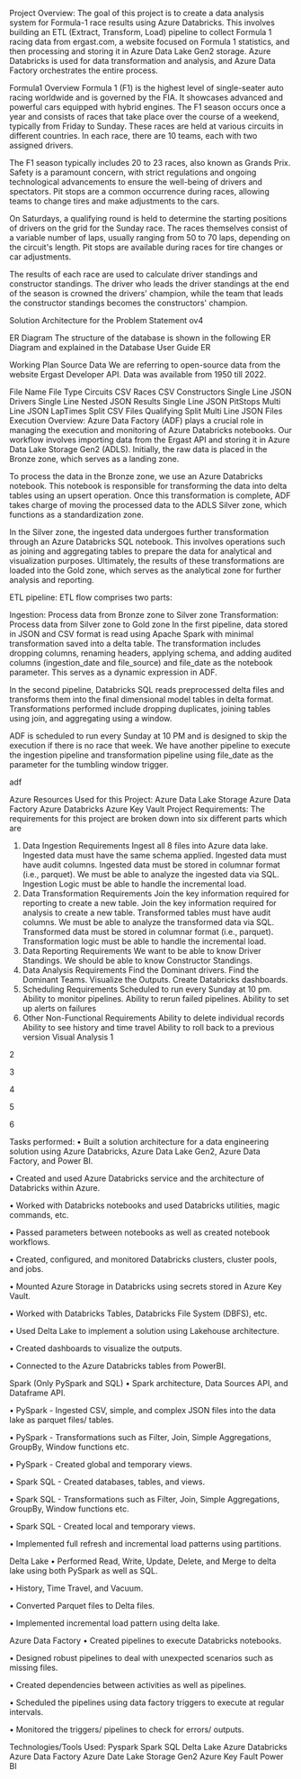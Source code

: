 Project Overview:
The goal of this project is to create a data analysis system for Formula-1 race results using Azure Databricks. This involves building an ETL (Extract, Transform, Load) pipeline to collect Formula 1 racing data from ergast.com, a website focused on Formula 1 statistics, and then processing and storing it in Azure Data Lake Gen2 storage. Azure Databricks is used for data transformation and analysis, and Azure Data Factory orchestrates the entire process.

Formula1 Overview
Formula 1 (F1) is the highest level of single-seater auto racing worldwide and is governed by the FIA. It showcases advanced and powerful cars equipped with hybrid engines. The F1 season occurs once a year and consists of races that take place over the course of a weekend, typically from Friday to Sunday. These races are held at various circuits in different countries. In each race, there are 10 teams, each with two assigned drivers.

The F1 season typically includes 20 to 23 races, also known as Grands Prix. Safety is a paramount concern, with strict regulations and ongoing technological advancements to ensure the well-being of drivers and spectators. Pit stops are a common occurrence during races, allowing teams to change tires and make adjustments to the cars.

On Saturdays, a qualifying round is held to determine the starting positions of drivers on the grid for the Sunday race. The races themselves consist of a variable number of laps, usually ranging from 50 to 70 laps, depending on the circuit's length. Pit stops are available during races for tire changes or car adjustments.

The results of each race are used to calculate driver standings and constructor standings. The driver who leads the driver standings at the end of the season is crowned the drivers' champion, while the team that leads the constructor standings becomes the constructors' champion.

Solution Architecture for the Problem Statement
ov4

ER Diagram
The structure of the database is shown in the following ER Diagram and explained in the Database User Guide ER

Working Plan
Source Data
We are referring to open-source data from the website Ergast Developer API. Data was available from 1950 till 2022.

File Name	File Type
Circuits	CSV
Races	CSV
Constructors	Single Line JSON
Drivers	Single Line Nested JSON
Results	Single Line JSON
PitStops	Multi Line JSON
LapTimes	Split CSV Files
Qualifying	Split Multi Line JSON Files
Execution Overview:
Azure Data Factory (ADF) plays a crucial role in managing the execution and monitoring of Azure Databricks notebooks. Our workflow involves importing data from the Ergast API and storing it in Azure Data Lake Storage Gen2 (ADLS). Initially, the raw data is placed in the Bronze zone, which serves as a landing zone.

To process the data in the Bronze zone, we use an Azure Databricks notebook. This notebook is responsible for transforming the data into delta tables using an upsert operation. Once this transformation is complete, ADF takes charge of moving the processed data to the ADLS Silver zone, which functions as a standardization zone.

In the Silver zone, the ingested data undergoes further transformation through an Azure Databricks SQL notebook. This involves operations such as joining and aggregating tables to prepare the data for analytical and visualization purposes. Ultimately, the results of these transformations are loaded into the Gold zone, which serves as the analytical zone for further analysis and reporting.

ETL pipeline:
ETL flow comprises two parts:

Ingestion: Process data from Bronze zone to Silver zone
Transformation: Process data from Silver zone to Gold zone
In the first pipeline, data stored in JSON and CSV format is read using Apache Spark with minimal transformation saved into a delta table. The transformation includes dropping columns, renaming headers, applying schema, and adding audited columns (ingestion_date and file_source) and file_date as the notebook parameter. This serves as a dynamic expression in ADF.

In the second pipeline, Databricks SQL reads preprocessed delta files and transforms them into the final dimensional model tables in delta format. Transformations performed include dropping duplicates, joining tables using join, and aggregating using a window.

ADF is scheduled to run every Sunday at 10 PM and is designed to skip the execution if there is no race that week. We have another pipeline to execute the ingestion pipeline and transformation pipeline using file_date as the parameter for the tumbling window trigger.

adf

Azure Resources Used for this Project:
Azure Data Lake Storage
Azure Data Factory
Azure Databricks
Azure Key Vault
Project Requirements:
The requirements for this project are broken down into six different parts which are

1. Data Ingestion Requirements
Ingest all 8 files into Azure data lake.
Ingested data must have the same schema applied.
Ingested data must have audit columns.
Ingested data must be stored in columnar format (i.e., parquet).
We must be able to analyze the ingested data via SQL.
Ingestion Logic must be able to handle the incremental load.
2. Data Transformation Requirements
Join the key information required for reporting to create a new table.
Join the key information required for analysis to create a new table.
Transformed tables must have audit columns.
We must be able to analyze the transformed data via SQL.
Transformed data must be stored in columnar format (i.e., parquet).
Transformation logic must be able to handle the incremental load.
3. Data Reporting Requirements
We want to be able to know Driver Standings.
We should be able to know Constructor Standings.
4. Data Analysis Requirements
Find the Dominant drivers.
Find the Dominant Teams.
Visualize the Outputs.
Create Databricks dashboards.
5. Scheduling Requirements
Scheduled to run every Sunday at 10 pm.
Ability to monitor pipelines.
Ability to rerun failed pipelines.
Ability to set up alerts on failures
6. Other Non-Functional Requirements
Ability to delete individual records
Ability to see history and time travel
Ability to roll back to a previous version
Visual Analysis
1

2

3

4

5

6

Tasks performed:
• Built a solution architecture for a data engineering solution using Azure Databricks, Azure Data Lake Gen2, Azure Data Factory, and Power BI.

• Created and used Azure Databricks service and the architecture of Databricks within Azure.

• Worked with Databricks notebooks and used Databricks utilities, magic commands, etc.

• Passed parameters between notebooks as well as created notebook workflows.

• Created, configured, and monitored Databricks clusters, cluster pools, and jobs.

• Mounted Azure Storage in Databricks using secrets stored in Azure Key Vault.

• Worked with Databricks Tables, Databricks File System (DBFS), etc.

• Used Delta Lake to implement a solution using Lakehouse architecture.

• Created dashboards to visualize the outputs.

• Connected to the Azure Databricks tables from PowerBI.

Spark (Only PySpark and SQL)
• Spark architecture, Data Sources API, and Dataframe API.

• PySpark - Ingested CSV, simple, and complex JSON files into the data lake as parquet files/ tables.

• PySpark - Transformations such as Filter, Join, Simple Aggregations, GroupBy, Window functions etc.

• PySpark - Created global and temporary views.

• Spark SQL - Created databases, tables, and views.

• Spark SQL - Transformations such as Filter, Join, Simple Aggregations, GroupBy, Window functions etc.

• Spark SQL - Created local and temporary views.

• Implemented full refresh and incremental load patterns using partitions.

Delta Lake
• Performed Read, Write, Update, Delete, and Merge to delta lake using both PySpark as well as SQL.

• History, Time Travel, and Vacuum.

• Converted Parquet files to Delta files.

• Implemented incremental load pattern using delta lake.

Azure Data Factory
• Created pipelines to execute Databricks notebooks.

• Designed robust pipelines to deal with unexpected scenarios such as missing files.

• Created dependencies between activities as well as pipelines.

• Scheduled the pipelines using data factory triggers to execute at regular intervals.

• Monitored the triggers/ pipelines to check for errors/ outputs.

Technologies/Tools Used:
Pyspark
Spark SQL
Delta Lake
Azure Databricks
Azure Data Factory
Azure Date Lake Storage Gen2
Azure Key Fault
Power BI
